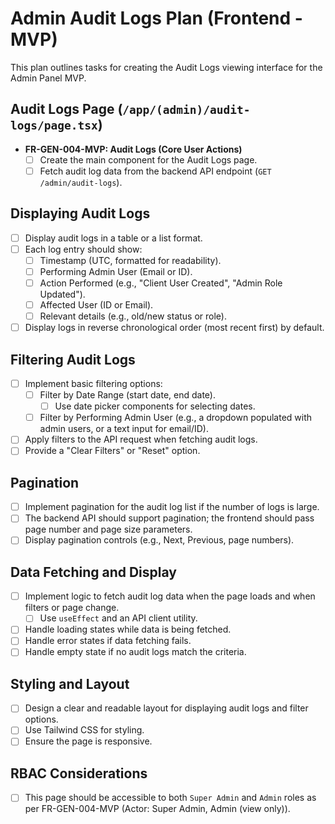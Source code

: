 # Admin Audit Logs Plan (Frontend - MVP)

This plan outlines tasks for creating the Audit Logs viewing interface for the Admin Panel MVP.

## Audit Logs Page (`/app/(admin)/audit-logs/page.tsx`)
- **FR-GEN-004-MVP: Audit Logs (Core User Actions)**
    - [ ] Create the main component for the Audit Logs page.
    - [ ] Fetch audit log data from the backend API endpoint (`GET /admin/audit-logs`).

## Displaying Audit Logs
- [ ] Display audit logs in a table or a list format.
- [ ] Each log entry should show:
    - [ ] Timestamp (UTC, formatted for readability).
    - [ ] Performing Admin User (Email or ID).
    - [ ] Action Performed (e.g., "Client User Created", "Admin Role Updated").
    - [ ] Affected User (ID or Email).
    - [ ] Relevant details (e.g., old/new status or role).
- [ ] Display logs in reverse chronological order (most recent first) by default.

## Filtering Audit Logs
- [ ] Implement basic filtering options:
    - [ ] Filter by Date Range (start date, end date).
        - [ ] Use date picker components for selecting dates.
    - [ ] Filter by Performing Admin User (e.g., a dropdown populated with admin users, or a text input for email/ID).
- [ ] Apply filters to the API request when fetching audit logs.
- [ ] Provide a "Clear Filters" or "Reset" option.

## Pagination
- [ ] Implement pagination for the audit log list if the number of logs is large.
- [ ] The backend API should support pagination; the frontend should pass page number and page size parameters.
- [ ] Display pagination controls (e.g., Next, Previous, page numbers).

## Data Fetching and Display
- [ ] Implement logic to fetch audit log data when the page loads and when filters or page change.
    - [ ] Use `useEffect` and an API client utility.
- [ ] Handle loading states while data is being fetched.
- [ ] Handle error states if data fetching fails.
- [ ] Handle empty state if no audit logs match the criteria.

## Styling and Layout
- [ ] Design a clear and readable layout for displaying audit logs and filter options.
- [ ] Use Tailwind CSS for styling.
- [ ] Ensure the page is responsive.

## RBAC Considerations
- [ ] This page should be accessible to both `Super Admin` and `Admin` roles as per FR-GEN-004-MVP (Actor: Super Admin, Admin (view only)).

